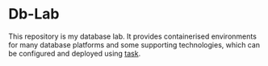# Db-Lab

This repository is my database lab. It provides containerised environments for many database platforms and some supporting technologies, which can be configured and deployed using [task](https://taskfile.dev/).

